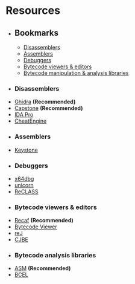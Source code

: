 # Resources

- ## Bookmarks
    - [Disassemblers](#disassemblers)
    - [Assemblers](#assemblers)
    - [Debuggers](#debuggers)
    - [Bytecode viewers & editors](bytecode-viewers-&-editors)
    - [Bytecode manipulation & analysis libraries](#bytecode-analysis-libraries)

- ### Disassemblers
* [Ghidra](https://github.com/NationalSecurityAgency/ghidra/releases) **(Recommended)**
* [Capstone](http://www.capstone-engine.org/) **(Recommended)**
* [IDA Pro](https://hex-rays.com/ida-pro/)
* [CheatEngine](https://www.cheatengine.org/)

- ### Assemblers
* [Keystone](https://github.com/keystone-engine/keystone/)

- ### Debuggers
* [x64dbg](http://x64dbg.com/#start)
* [unicorn](https://github.com/unicorn-engine/unicorn)
* [ReCLASS](https://github.com/ReClassNET/ReClass.NET)

- ### Bytecode viewers & editors
* [Recaf](https://github.com/Col-E/Recaf) **(Recommended)**
* [Bytecode Viewer](https://github.com/Konloch/bytecode-viewer)
* [reJ](http://rejava.sourceforge.net/)
* [CJBE](https://github.com/contra/CJBE)

- ### Bytecode analysis libraries
* [ASM](https://asm.ow2.io/) **(Recommended)**
* [BCEL](https://commons.apache.org/proper/commons-bcel/)
